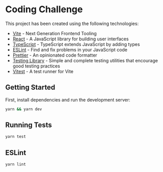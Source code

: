 # Coding Challenge

This project has been created using the following technologies:

- [Vite](https://vitejs.dev/) - Next Generation Frontend Tooling
- [React](https://reactjs.org/) - A JavaScript library for building user interfaces
- [TypeScript](https://www.typescriptlang.org/) - TypeScript extends JavaScript by adding types
- [ESLint](https://eslint.org/) - Find and fix problems in your JavaScript code
- [Prettier](https://prettier.io/) - An opinionated code formatter
- [Testing Library](https://testing-library.com/) - Simple and complete testing utilities that encourage good testing practices
- [Vitest](https://vitest.dev/guide/) - A test runner for Vite

## Getting Started

First, install dependencies and run the development server:

```bash
yarn && yarn dev
```

## Running Tests

```bash
yarn test
```

## ESLint

```bash
yarn lint
```
